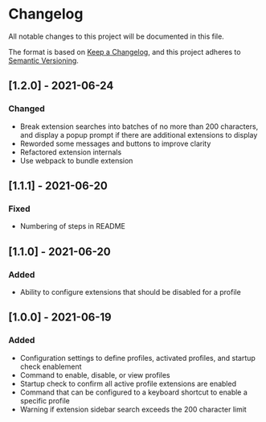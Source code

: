 # Changelog
All notable changes to this project will be documented in this file.

The format is based on [Keep a Changelog](https://keepachangelog.com/en/1.0.0/),
and this project adheres to [Semantic Versioning](https://semver.org/spec/v2.0.0.html).

## [1.2.0] - 2021-06-24
### Changed
- Break extension searches into batches of no more than 200 characters, and display a popup prompt if there are additional extensions to display
- Reworded some messages and buttons to improve clarity
- Refactored extension internals
- Use webpack to bundle extension

## [1.1.1] - 2021-06-20
### Fixed
- Numbering of steps in README

## [1.1.0] - 2021-06-20
### Added
- Ability to configure extensions that should be disabled for a profile

## [1.0.0] - 2021-06-19
### Added
- Configuration settings to define profiles, activated profiles, and startup check enablement
- Command to enable, disable, or view profiles
- Startup check to confirm all active profile extensions are enabled
- Command that can be configured to a keyboard shortcut to enable a specific profile
- Warning if extension sidebar search exceeds the 200 character limit
